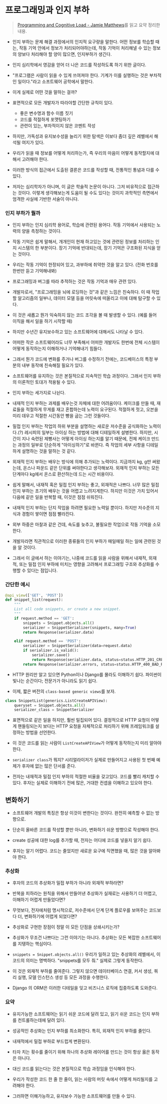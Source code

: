 # 프로그래밍과 인지 부하

> [Programming and Cognitive Load - Jamie Matthews](https://www.dabapps.com/blog/cognitive-load-programming/)를 읽고 요약 정리한 내용.

- 인지 부하는 문제 해결 과정에서의 인지적 요구량을 말한다. 어떤 정보를 학습할 때는, 작동 기억 안에서 정보가 처리되어야하는데, 작동 기억이 처리해낼 수 있는 정보의 양보다 처리해야 할 양이 많으면, 인지부하가 생긴다.

- 인지 심리학에서 영감을 얻어 더 나은 코드를 작성하도록 하기 위한 글이다.

- "프로그램은 사람이 읽을 수 있게 쓰여져야 한다. 기계가 이를 실행하는 것은 부차적인 일이다."라고 소프트웨어 공학에서 말한다.

- 이게 실제로 어떤 것을 말하는 걸까?

- 표면적으로 모든 개발자가 따라야할 간단한 규칙이 있다.
  - 좋은 변수명과 함수 이름 짓기
  - 코드를 적절하게 포맷팅하기
  - 관련이 있는, 부차적이지 않은 코멘트 작성

- 하지만, 가독성과 유지보수성을 늘리기 위한 탐색은 이보다 좀더 깊은 레벨에서 해석될 여지가 있다.

- 우리가 읽을 때 정보를 어떻게 처리하는가, 즉 우리의 마음이 어떻게 동작할지에 대해서 고려해야 한다.

- 이러한 방식의 접근에서 도출된 결론은 코드를 작성할 때, 전통적인 통념과 다를 수 있다.

- 저자는 심리학자가 아니며, 이 글은 학술적 논문이 아니다. 그저 비유적으로 접근하는 것이다. 이렇게 생각해보는게 도움이 될 수도 있다는 것이지 과학적인 측면에서 엄격한 사실에 기반한 서술이 아니다.


### 인지 부하가 뭘까

- 인지 부하는 인지 심리학 용어로, 학습에 관련된 용어다. 작동 기억에서 사용되는 노력의 양을 측정하는 것이다.

- 작동 기억은 쉽게 말해서, 개개인이 현재 하고있는 것에 관련된 정보를 처리하는 인지 시스템의 한 부분이다. 장기 기억에 반대되는데, 장기 기억은 구조화된 지식을 얻는 것이다.

- 우리는 작동 기억이 한정되어 있고, 과부하에 취약한 것을 알고 있다. (전화 번호를 한번만 듣고 기억해내봐)

- 프로그래밍과 버그를 따라 추적하는 것은 작동 기억과 매우 관련 있다.

- 개발자로서, "프로그래밍을 뇌에 로딩하는 것"과 같은 느낌은 친숙하다. 이 때 작업할 알고리즘의 일부나, 데이터 모델 등을 머릿속에 떠올리고 이에 대해 탐구할 수 있다.

- 이 것은 새롭고 뭔가 익숙하지 않는 코드 조각을 볼 때 발생할 수 있다. (예를 들어 이직을 해서 일을 하기 시작할 때)

- 하지만 수년간 유지보수하고 있는 소프트웨어에 대해서도 나타날 수 있다.

- 어떠한 작은 소프트웨어라도 너무 부족해서 어떠한 개발자도 한번에 전체 시스템이 어떻게 동작하는지 이해하거나 기억해내기 힘들다.

- 그래서 뭔가 코드에 변화를 주거나 버그를 수정하기 전에는, 코드베이스의 특정 부분의 내부 동작에 친숙해질 필요가 있다.

- 소프트웨어를 유지하는 것은 본질적으로 지속적인 학습 과정이다. 그래서 인지 부하의 이론적인 토대가 적용될 수 있다.

- 인지 부하는 세가지로 나뉜다.

- 내재적 인지 부하는 과제를 배우는것 자체에 대한 어려움이다. 케이크를 만들 때, 재료들을 적절하게 무게를 재고 혼합하는데 노력이 요구된다. 적절하게 젓고, 오븐을 미리 데우고 적절한 시간동안 빵을 굽는 그런 것들이다.

- 밀접 인지 부하는 작업의 하위 부분을 설명하는 새로운 저수준을 공식화하는 노력이다.(?) 레시피의 일부는 아이싱 하는 방법에 대해 디테일하게 설병한다. 하지만, 시간이 지나 숙련된 제빵사는 어떻게 아이싱 하는지를 알기 때문에, 전체 케이크 만드는 과정의 일부로 단순하게 "아이싱하기"로 바뀐다. 즉 작업의 세부 사항을 디테일하게 설명하는 것을 말하는 것 같다.

- 외재적 인지 부하는 배우는 방식에 의해 추가되는 노력이다. 지금까지 kg, g만 써왔는데, 온스나 파운드 같은 단위를 써야한다고 생각해보자. 외재적 인지 부하는 모든 단계마다 kg에서 온스로 환산하는데 드는 시간 비용이다.

- 쉽게 말해서, 내재적 혹은 밀접 인지 부하는 좋고, 외재적은 나쁘다. 너무 많은 밀접 인지 부하는 초기의 배우는 것을 어렵고 느려지게한다. 하지만 이것은 가치 있어서 다음에 같은 일을 반복할 때, 이것은 점점 쉬워진다. 

- 내재적 인지 부하는 단지 작업을 하려면 필요한 노력일 뿐이다. 하지만 저수준의 지식과 경험이 쌓이면 점점 빨라진다.

- 외부 하중은 마찰과 같은 건데, 속도를 늦추고, 불필요한 작업으로 작동 기억을 소모한다.

- 개발자라면 직관적으로 이러한 종류들의 인지 부하가 매일매일 하는 일에 관련된 것을 알 것이다.

- 그래서 이 글에서 하는 이야기는, 나중에 코드를 읽을 사람을 위해서 내재적, 외재적, 또는 밀접 인지 부하에 미치는 영향을 고려해서 프로그래밍 구조와 추상화를 수행할 수 있다는 점입니다.

### 간단한 예시

```python
@api_view(['GET', 'POST'])
def snippet_list(request):
    """
    List all code snippets, or create a new snippet.
    """
    if request.method == 'GET':
        snippets = Snippet.objects.all()
        serializer = SnippetSerializer(snippets, many=True)
        return Response(serializer.data)

    elif request.method == 'POST':
        serializer = SnippetSerializer(data=request.data)
        if serializer.is_valid():
            serializer.save()
            return Response(serializer.data, status=status.HTTP_201_CREATED)
        return Response(serializer.errors, status=status.HTTP_400_BAD_REQUEST)
```

- HTTP 원리만 알고 있으면 Python이나 Django를 몰라도 이해하기 쉽다. 파이썬이 빛나는 순간이다; 전문가가 아니라도 읽기 쉽다.

- 이제, 짧은 버전의 `class-based generic views`를 보자.

```python
class SnippetList(generics.ListCreateAPIView):
    queryset = Snippet.objects.all()
    serializer_class = SnippetSerializer
```

- 표면적으로 같은 일을 하지만, 훨씬 밀집되어 있다. 결정적으로 HTTP 요청이 어떻게 핸들링되는지 보다는 HTTP 요청을 자체적으로 처리하기 위해 프레임워크를 설정하는 방법을 선언한다.

- 이 것은 코드를 읽는 사람이 `ListCreateAPIView`가 어떻게 동작하는지 미리 알아야 한다.

- `serializer class`가 뭐지? 시리얼라이저가 실제로 만들어지고 사용된 첫 번째 예제가 후자에 없는 많은 단서를 준다.

- 전자는 내재적과 밀접 인지 부하의 적절한 비율을 갖고있다. 코드를 빨리 캐치할 수 있다. 후자는 실제로 이해하기 전에 많은, 거대한 컨셉을 이해하고 있오야 한다.

## 변화하기

- 소프트웨어 개발의 특징은 항상 이것이 변한다는 것이다. 완전히 예측할 수 없는 방향으로.

- 단순히 올바른 코드를 작성할 뿐만 아니라, 변화하기 쉬운 방향으로 작성해야 한다.

- create 성공에 대한 log를 추가할 때, 전자는 어디에 코드를 넣을지 알기 쉽다.

- 후자는 알기 어렵다. 코드는 줄었지만 새로운 요구에 직면했을 때, 많은 것을 알아봐야 한다.

### 추상화

- 후자의 코드의 추상화가 밀접 부하가 아니라 외재적 부하라면? 

- 반복을 피하라는 원칙을 위해서 만들어낸 추상화가 실재로는 사용하기 더 어렵고, 이해하기 어렵게 만들었다면? 

- 무엇보다, 전자에처럼 명시적으로, 저수준에서 단계 단계 플로우를 보여주는 코드보다 더, 변화하기에 어렵게 되었다면?

- 추상화로 구현한 장점이 정말 이 모든 단점을 상쇄시키는가?

- 추상화가 무조건 나쁘다는 그런 이야기는 아니다. 추상화는 모든 복잡한 소프트웨어를 지탱하는 핵심이다.

- `snippets = Snippet.objects.all()` 우리가 일하고 있는 추상화의 레벨에서, 이 코드의 의미는 명백하다. "snippets를 모두 줘." 실제로 그렇게 동작한다.

- 이 것은 외재적 부하를 줄여준다. 그렇지 않으면 데이터베이스 연결, 커서 생성, 쿼리 실행, 모델 인스턴스 생성 등 모든 과정을 수행한다.

- Django 의 ORM은 이러한 디테일을 잊고 비즈니스 로직에 집중하도록 도와준다.

### 요약

- 유지가능한 소프트웨어는 읽기 쉬운 코드에 달려 있고, 읽기 쉬운 코드는 인지 부하를 컨트롤하는데에 달려 있다.

- 성공적인 추상화는 인지 부하를 최소화한다. 특히, 외재적 인지 부하를 줄인다.

- 내재적에서 밀접 부하로 부드럽게 변환된다.

- 타자 치는 횟수를 줄이기 위해 하나의 추상화 레이어를 만드는 것이 항상 옳은 동작은 아니다.

- 대신 코드를 읽는다는 것은 본질적으로 학습 과정임을 인식해야 한다. 

- 우리가 작성한 코드 한 줄 한 줄이, 읽는 사람의 머릿 속에서 어떻게 처리될지를 고려해야 한다.

- 그러하면 이해가능하고, 유지보수 가능한 소프트웨어를 만들 수 있다.